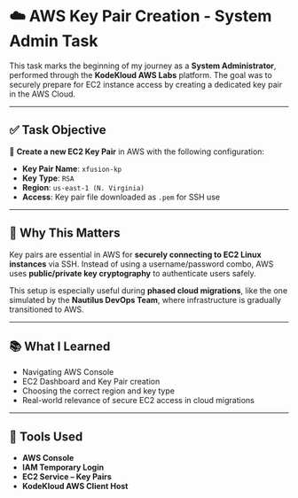 # ☁️ AWS Key Pair Creation - System Admin Task

This task marks the beginning of my journey as a **System Administrator**, performed through the **KodeKloud AWS Labs** platform. The goal was to securely prepare for EC2 instance access by creating a dedicated key pair in the AWS Cloud.

---

## ✅ Task Objective

🔐 **Create a new EC2 Key Pair** in AWS with the following configuration:

- **Key Pair Name**: `xfusion-kp`
- **Key Type**: `RSA`
- **Region**: `us-east-1 (N. Virginia)`
- **Access**: Key pair file downloaded as `.pem` for SSH use

---

## 🔧 Why This Matters

Key pairs are essential in AWS for **securely connecting to EC2 Linux instances** via SSH. Instead of using a username/password combo, AWS uses **public/private key cryptography** to authenticate users safely.

This setup is especially useful during **phased cloud migrations**, like the one simulated by the **Nautilus DevOps Team**, where infrastructure is gradually transitioned to AWS.

---

## 📚 What I Learned

- Navigating AWS Console
- EC2 Dashboard and Key Pair creation
- Choosing the correct region and key type
- Real-world relevance of secure EC2 access in cloud migrations

---

## 🚀 Tools Used

- **AWS Console**
- **IAM Temporary Login**
- **EC2 Service – Key Pairs**
- **KodeKloud AWS Client Host**

